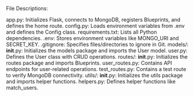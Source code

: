 File Descriptions:

app.py: Initializes Flask, connects to MongoDB, registers Blueprints, and defines the home route.
config.py: Loads environment variables from .env and defines the Config class.
requirements.txt: Lists all Python dependencies.
.env: Stores environment variables like MONGO_URI and SECRET_KEY.
.gitignore: Specifies files/directories to ignore in Git.
models/:
__init__.py: Initializes the models package and imports the User model.
user.py: Defines the User class with CRUD operations.
routes/:
__init__.py: Initializes the routes package and imports Blueprints.
user_routes.py: Contains API endpoints for user-related operations.
test_routes.py: Contains a test route to verify MongoDB connectivity.
utils/:
__init__.py: Initializes the utils package and imports helper functions.
helpers.py: Defines helper functions like match_users.